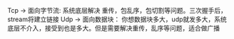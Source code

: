 Tcp -> 面向字节流: 系统底层解决 重传，包乱序，包切割等问题。三次握手后，stream将建立链接
Udp -> 面向数据块： 你想数据块多大，udp就发多大，系统底层不介入，接受到也是多大。但是需要解决重传，乱序等问题，适合做广播